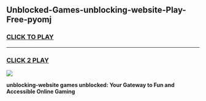 
## Unblocked-Games-unblocking-website-Play-Free-pyomj
<h3>
<a href="https://premium76.site?title=unblocking-website&ref=21A">CLICK TO PLAY</a></h3>
<hr>

<h3>
<a href="https://premium76.site?title=unblocking-website&ref=21A">CLICK 2 PLAY</a>
  
</h3>

<a href="https://premium76.site?title=unblocking-website&ref=21A"><img src="https://clearcache.store/games.png"></a>


**unblocking-website games unblocked: Your Gateway to Fun and Accessible Online Gaming**
